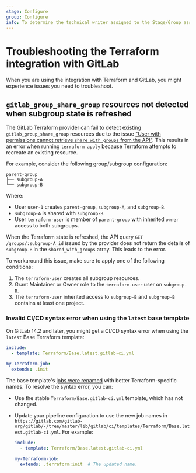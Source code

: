 ```yaml
---
stage: Configure
group: Configure
info: To determine the technical writer assigned to the Stage/Group associated with this page, see https://about.gitlab.com/handbook/engineering/ux/technical-writing/#assignments
---
```


# Troubleshooting the Terraform integration with GitLab

When you are using the integration with Terraform and GitLab, you might experience issues you need to troubleshoot.

## `gitlab_group_share_group` resources not detected when subgroup state is refreshed

The GitLab Terraform provider can fail to detect existing `gitlab_group_share_group` resources
due to the issue ["User with permissions cannot retrieve `share_with_groups` from the API"](https://gitlab.com/gitlab-org/gitlab/-/issues/328428).
This results in an error when running `terraform apply` because Terraform attempts to recreate an
existing resource.

For example, consider the following group/subgroup configuration:

```plaintext
parent-group
├── subgroup-A
└── subgroup-B
```

Where:

- User `user-1` creates `parent-group`, `subgroup-A`, and `subgroup-B`.
- `subgroup-A` is shared with `subgroup-B`.
- User `terraform-user` is member of `parent-group` with inherited `owner` access to both subgroups.

When the Terraform state is refreshed, the API query `GET /groups/:subgroup-A_id` issued by the provider does not return the
details of `subgroup-B` in the `shared_with_groups` array. This leads to the error.

To workaround this issue, make sure to apply one of the following conditions:

1. The `terraform-user` creates all subgroup resources.
1. Grant Maintainer or Owner role to the `terraform-user` user on `subgroup-B`.
1. The `terraform-user` inherited access to `subgroup-B` and `subgroup-B` contains at least one project.

### Invalid CI/CD syntax error when using the `latest` base template

On GitLab 14.2 and later, you might get a CI/CD syntax error when using the
`latest` Base Terraform template:

```yaml
include:
  - template: Terraform/Base.latest.gitlab-ci.yml

my-Terraform-job:
  extends: .init
```

The base template's [jobs were renamed](https://gitlab.com/gitlab-org/gitlab/-/merge_requests/67719/)
with better Terraform-specific names. To resolve the syntax error, you can:

- Use the stable `Terraform/Base.gitlab-ci.yml` template, which has not changed.
- Update your pipeline configuration to use the new job names in
  `https://gitlab.com/gitlab-org/gitlab/-/tree/master/lib/gitlab/ci/templates/Terraform/Base.latest.gitlab-ci.yml`.
  For example:

  ```yaml
  include:
    - template: Terraform/Base.latest.gitlab-ci.yml

  my-Terraform-job:
    extends: .terraform:init  # The updated name.
  ```
